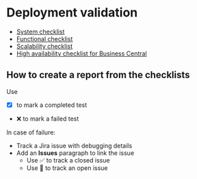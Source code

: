 # Deployment validation

* [System checklist](./system-checklist.md)
* [Functional checklist](./functional-checklist.md)
* [Scalability checklist](./scalabity-checklist.md)
* [High availability checklist for Business Central](./bc-ha-checklist.md)

## How to create a report from the checklists
Use
- [x] to mark a completed test
- ❌ to mark a failed test

In case of failure:
- Track a Jira issue with debugging details
- Add an **Issues** paragraph to link the issue
  - Use ✅ to track a closed issue
  - Use 🚧 to track an open issue
